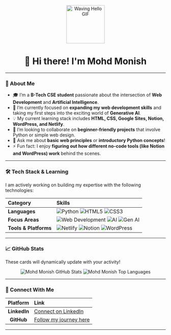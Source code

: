 <div align="center">
  <img src="https://i.imgur.com/g8vP8kO.gif" width="120px" alt="Waving Hello GIF">
  <h1>👋 Hi there! I'm Mohd Monish</h1>
</div>

---

### 🚀 About Me

- 🎓 I’m a **B-Tech CSE student** passionate about the intersection of **Web Development** and **Artificial Intelligence**.
- 🌱 I’m currently focused on **expanding my web development skills** and taking my first steps into the exciting world of **Generative AI**.
- 💡 My current learning stack includes **HTML, CSS, Google Sites, Notion, WordPress, and Netlify**.
- 👯 I’m looking to collaborate on **beginner-friendly projects** that involve Python or simple web design.
- 💬 Ask me about **basic web principles** or **introductory Python concepts**!
- ⚡ Fun fact: I enjoy **figuring out how different no-code tools (like Notion and WordPress) work** behind the scenes.

---

### 🛠️ Tech Stack & Learning

I am actively working on building my expertise with the following technologies:

| Category | Skills |
| :--- | :--- |
| **Languages** | <img src="https://img.shields.io/badge/Python-3670A0?style=for-the-badge&logo=python&logoColor=ffdd54" alt="Python"> <img src="https://img.shields.io/badge/HTML5-E34F26?style=for-the-badge&logo=html5&logoColor=white" alt="HTML5"> <img src="https://img.shields.io/badge/CSS3-1572B6?style=for-the-badge&logo=css3&logoColor=white" alt="CSS3"> |
| **Focus Areas** | <img src="https://img.shields.io/badge/Web_Development-30A3DC?style=for-the-badge&logo=codepen&logoColor=white" alt="Web Development"> <img src="https://img.shields.io/badge/Artificial_Intelligence-FF4500?style=for-the-badge&logo=pytorch&logoColor=white" alt="AI"> <img src="https://img.shields.io/badge/Generative_AI-5A3E90?style=for-the-badge&logo=openai&logoColor=white" alt="Gen AI"> |
| **Tools & Platforms**| <img src="https://img.shields.io/badge/Netlify-00C7B7?style=for-the-badge&logo=netlify&logoColor=white" alt="Netlify"> <img src="https://img.shields.io/badge/Notion-000000?style=for-the-badge&logo=notion&logoColor=white" alt="Notion"> <img src="https://img.shields.io/badge/WordPress-21759B?style=for-the-badge&logo=wordpress&logoColor=white" alt="WordPress"> |

---

### 📈 GitHub Stats

These cards will dynamically update with your activity!

<div align="center">
  <img src="https://github-readme-stats.vercel.app/api?username=Mohd-Monish&show_icons=true&theme=buefy&hide_border=true&title_color=30A3DC&icon_color=00C7B7" alt="Mohd Monish GitHub Stats" />
  <img src="https://github-readme-stats.vercel.app/api/top-langs/?username=Mohd-Monish&layout=compact&theme=buefy&hide_border=true&title_color=30A3DC&icon_color=00C7B7" alt="Mohd Monish Top Languages" />
</div>

---

### 🔗 Connect With Me

| Platform | Link |
| :---: | :--- |
| **LinkedIn** | [Connect on LinkedIn](https://www.linkedin.com/in/mohdmonishh) |
| **GitHub** | [Follow my journey here](https://github.com/Mohd-Monish) |

---

